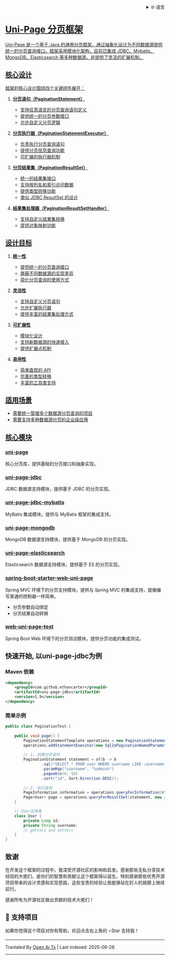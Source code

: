 
<div align="right">
  <details>
    <summary >🌐 语言</summary>
    <div>
      <div align="center">
        <a href="https://openaitx.github.io/view.html?user=ethan-carter-g&project=uni-page&lang=en">English</a>
        | <a href="https://openaitx.github.io/view.html?user=ethan-carter-g&project=uni-page&lang=zh-CN">简体中文</a>
        | <a href="https://openaitx.github.io/view.html?user=ethan-carter-g&project=uni-page&lang=zh-TW">繁體中文</a>
        | <a href="https://openaitx.github.io/view.html?user=ethan-carter-g&project=uni-page&lang=ja">日本語</a>
        | <a href="https://openaitx.github.io/view.html?user=ethan-carter-g&project=uni-page&lang=ko">한국어</a>
        | <a href="https://openaitx.github.io/view.html?user=ethan-carter-g&project=uni-page&lang=hi">हिन्दी</a>
        | <a href="https://openaitx.github.io/view.html?user=ethan-carter-g&project=uni-page&lang=th">ไทย</a>
        | <a href="https://openaitx.github.io/view.html?user=ethan-carter-g&project=uni-page&lang=fr">Français</a>
        | <a href="https://openaitx.github.io/view.html?user=ethan-carter-g&project=uni-page&lang=de">Deutsch</a>
        | <a href="https://openaitx.github.io/view.html?user=ethan-carter-g&project=uni-page&lang=es">Español</a>
        | <a href="https://openaitx.github.io/view.html?user=ethan-carter-g&project=uni-page&lang=it">Italiano</a>
        | <a href="https://openaitx.github.io/view.html?user=ethan-carter-g&project=uni-page&lang=ru">Русский</a>
        | <a href="https://openaitx.github.io/view.html?user=ethan-carter-g&project=uni-page&lang=pt">Português</a>
        | <a href="https://openaitx.github.io/view.html?user=ethan-carter-g&project=uni-page&lang=nl">Nederlands</a>
        | <a href="https://openaitx.github.io/view.html?user=ethan-carter-g&project=uni-page&lang=pl">Polski</a>
        | <a href="https://openaitx.github.io/view.html?user=ethan-carter-g&project=uni-page&lang=ar">العربية</a>
        | <a href="https://openaitx.github.io/view.html?user=ethan-carter-g&project=uni-page&lang=fa">فارسی</a>
        | <a href="https://openaitx.github.io/view.html?user=ethan-carter-g&project=uni-page&lang=tr">Türkçe</a>
        | <a href="https://openaitx.github.io/view.html?user=ethan-carter-g&project=uni-page&lang=vi">Tiếng Việt</a>
        | <a href="https://openaitx.github.io/view.html?user=ethan-carter-g&project=uni-page&lang=id">Bahasa Indonesia</a>
        | <a href="https://openaitx.github.io/view.html?user=ethan-carter-g&project=uni-page&lang=as">অসমীয়া</
      </div>
    </div>
  </details>
</div>

# Uni-Page 分页框架

Uni-Page 是一个基于 Java 的通用分页框架，通过抽象化设计为不同数据源提供统一的分页查询接口。框架采用模块化架构，目前已集成 JDBC、Mybatis、MongoDB、Elasticsearch 等多种数据源，并提供了灵活的扩展机制。

## 核心设计

框架的核心设计围绕四个关键组件展开：

1. **分页语句（PaginationStatement）**
    - 支持任意语言的分页查询语句定义
    - 提供统一的分页参数接口
    - 允许自定义分页逻辑

2. **分页执行器（PaginationStatementExecutor）**
    - 负责执行分页查询语句
    - 提供分页信息查询功能
    - 可扩展的执行器机制

3. **分页结果集（PaginationResultSet）**
    - 统一的结果集接口
    - 支持按列名和索引访问数据
    - 提供类型转换功能
    - 类似 JDBC ResultSet 的设计

4. **结果集处理器（PaginationResultSetHandler）**
    - 支持自定义结果集转换
    - 提供对象映射功能


## 设计目标

1. **统一性**
    - 提供统一的分页查询接口
    - 屏蔽不同数据源的实现差异
    - 简化分页查询的使用方式

2. **灵活性**
    - 支持自定义分页语句
    - 允许扩展执行器
    - 提供丰富的结果集处理方式

3. **可扩展性**
    - 模块化设计
    - 支持新数据源的快速接入
    - 提供扩展点机制

4. **易用性**
    - 简单直观的 API
    - 完善的类型转换
    - 丰富的工具类支持
## 适用场景

- 需要统一管理多个数据源分页查询的项目
- 需要支持多种数据源分页的企业级应用

## 核心模块

### [uni-page](https://github.com/ethan-carter-g/uni-page/tree/main/uni-page)
核心分页库，提供基础的分页接口和抽象实现。

### [uni-page-jdbc](https://github.com/ethan-carter-g/uni-page/tree/main/uni-page-jdbc)
JDBC 数据源支持模块，提供基于 JDBC 的分页实现。

### [uni-page-jdbc-mybatis](https://github.com/ethan-carter-g/uni-page/tree/main/uni-page-jdbc-mybatis)
MyBatis 集成模块，提供与 MyBatis 框架的集成支持。
    
### [uni-page-mongodb](https://github.com/ethan-carter-g/uni-page/tree/main/uni-page-mongodb)
MongoDB 数据源支持模块，提供基于 MongoDB 的分页实现。

### [uni-page-elasticsearch](https://github.com/ethan-carter-g/uni-page/tree/main/uni-page-elasticsearch)
Elasticsearch 数据源支持模块，提供基于 ES 的分页实现。

### [spring-boot-starter-web-uni-page](https://github.com/ethan-carter-g/uni-page/tree/main/spring-boot-starter-web-uni-page)
Spring MVC 环境下的分页支持模块，提供与 Spring MVC 的集成支持，就像编写普通的控制器一样简单。
- 分页参数自动绑定
- 分页结果自动转换

### [web-uni-page-test](https://github.com/ethan-carter-g/uni-page/tree/main/web-uni-page-test)
Spring Boot Web 环境下的分页测试模块，提供分页功能的集成测试。


## 快速开始, 以uni-page-jdbc为例

### Maven 依赖

```xml
<dependency>
    <groupId>com.github.ethancarter</groupId>
    <artifactId>uni-page-jdbc</artifactId>
    <version>1.9</version>
</dependency>
```
### 简单示例


```java
public class PaginationTest {
   
    public void page() {
        PaginationStatementTemplate operations = new PaginationStatementTemplate();
        operations.addStatementExecutor(new Sql2oPaginationNamedParameterStatementExecutor(dataSource));
        
        // 1. 创建分页语句
        PaginationStatement statement = of(b -> b
                .sql("SELECT * FROM user WHERE username LIKE :username")
                .paramMap("username", "%admin%")
                .pageable(0, 10)
                .sort("id", Sort.Direction.DESC));
        
        // 2. 执行查询
        PageInformation information = operations.queryForInformation(statement);
        Page<User> page = operations.queryForResultSet(statement, new JdbcBeanPropertyPaginationRowMapper<>(User.class));
    }

    // User实体类
    class User {
        private Long id;
        private String username;
        // getters and setters
    }
}
```
## 致谢

在开发这个框架的过程中，我深受开源社区的影响和启发。感谢那些无私分享技术经验的大佬们，是你们的智慧和贡献让这个框架得以诞生。特别感谢那些优秀开源项目带来的设计灵感和实现思路，这些宝贵的经验让我能够站在巨人的肩膀上继续前行。

感谢所有为开源社区做出贡献的技术大佬们！

## 🌟 支持项目
如果你觉得这个项目对你有帮助，欢迎点击右上角的 ⭐Star 支持我！




---

Tranlated By [Open Ai Tx](https://github.com/OpenAiTx/OpenAiTx) | Last indexed: 2025-08-28

---